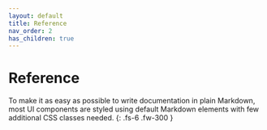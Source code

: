 ```yaml
---
layout: default
title: Reference
nav_order: 2
has_children: true
---
```


# Reference

To make it as easy as possible to write documentation in plain Markdown,
most UI components are styled using default Markdown elements with few
additional CSS classes needed.
{: .fs-6 .fw-300 }
